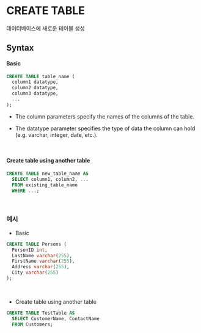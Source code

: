 # CREATE TABLE

데이터베이스에 새로운 테이블 생성

## Syntax

#### Basic

```sql
CREATE TABLE table_name (
  column1 datatype, 
  column2 datatype, 
  column3 datatype, 
  ...
);
```

- The column parameters specify the names of the columns of the table.

- The datatype parameter specifies the type of data the column can hold (e.g. varchar, integer, date, etc.).

<br>

#### Create table using another table

```sql
CREATE TABLE new_table_name AS
  SELECT column1, column2, ...
  FROM existing_table_name
  WHERE ...;
```

<br>

### 예시

- Basic

```sql
CREATE TABLE Persons (
  PersonID int, 
  LastName varchar(255), 
  FirstName varchar(255), 
  Address varchar(255), 
  City varchar(255)
);
```

<br>

- Create table using another table

```sql
CREATE TABLE TestTable AS
  SELECT CustomerName, ContactName
  FROM Customers;
```
